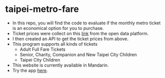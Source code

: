 # taipei-metro-fare
- In this repo, you will find the code to evaluate if the monthly metro ticket is an economical option for you to purchase. 
- Ticket prices were collect on this [link](https://data.taipei/dataset/detail?id=4acb4911-0360-4063-808d-fcee629508b3) from the open data platform.
- I then created an API to get the ticket prices from above.  
- This program supports all kinds of tickets
     - Adult Full Fare Tickets
     - Senior, Charity, Companion and New Taipei City Children
     - Taipei City Children
- This website is currently available in Mandarin. 
- Try the app [here](https://taipei-metro-fare.herokuapp.com/).
